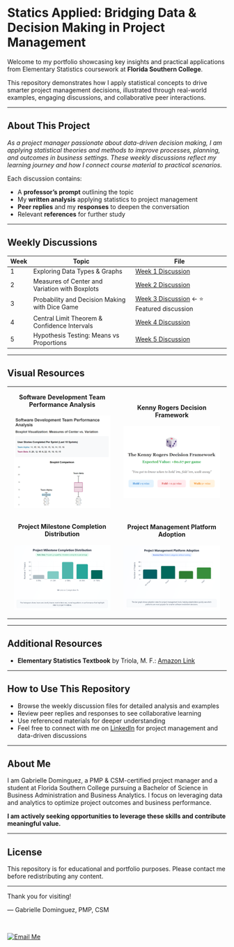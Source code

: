 # Statics Applied: Bridging Data & Decision Making in Project Management

Welcome to my portfolio showcasing key insights and practical applications from Elementary Statistics coursework at **Florida Southern College**.

This repository demonstrates how I apply statistical concepts to drive smarter project management decisions, illustrated through real-world examples, engaging discussions, and collaborative peer interactions.

---

## About This Project

*As a project manager passionate about data-driven decision making, I am applying statistical theories and methods to improve processes, planning, and outcomes in business settings. These weekly discussions reflect my learning journey and how I connect course material to practical scenarios.* 

Each discussion contains:  
- A **professor’s prompt** outlining the topic  
- My **written analysis** applying statistics to project management  
- **Peer replies** and my **responses** to deepen the conversation  
- Relevant **references** for further study  

---

## Weekly Discussions

| Week | Topic                                       | File                                    |
|------|---------------------------------------------|-----------------------------------------|
| 1    | Exploring Data Types & Graphs               | [Week 1 Discussion](week01-discussion.md) |
| 2    | Measures of Center and Variation with Boxplots | [Week 2 Discussion](week02-discussion.md) |
| 3    | Probability and Decision Making with Dice Game | [Week 3 Discussion](week03-discussion.md) ← ⭐ Featured discussion |
| 4    | Central Limit Theorem & Confidence Intervals | [Week 4 Discussion](week04-discussion.md) |
| 5    | Hypothesis Testing: Means vs Proportions    | [Week 5 Discussion](week05-discussion.md) |

---

## Visual Resources

<table style="width: 100%; table-layout: fixed;">
  <tr>
    <td align="center" style="padding: 15px;" width="50%">
      <b>Software Development Team Performance Analysis</b><br><br>
      <a href="week02-discussion.html">
        <img src="Software%20Development%20Team%20Performance%20Analysis.png" alt="Team Performance Analysis" width="320" />
      </a>
    </td>
    <td align="center" style="padding: 15px;" width="50%">
      <b>Kenny Rogers Decision Framework</b><br><br>
      <a href="week03-discussion.html">
        <img src="Kenny%20Rogers%20PNG.png" alt="Kenny Rogers Decision Framework" width="360" />
      </a>
    </td>
  </tr>
  <tr>
    <td align="center" style="padding: 15px;" width="50%">
      <b>Project Milestone Completion Distribution</b><br><br>
      <a href="week01-discussion.html">
        <img src="Screenshot%202025-06-23%20104113.png" alt="Project Milestone Completion Distribution" width="360" />
      </a>
    </td>
    <td align="center" style="padding: 15px;" width="50%">
      <b>Project Management Platform Adoption</b><br><br>
      <a href="week01-discussion.html">
        <img src="Screenshot%202025-06-23%20104128.png" alt="Project Management Platform Adoption" width="360" />
      </a>
    </td>
  </tr>
</table>

</table>


---

## Additional Resources

- **Elementary Statistics Textbook** by Triola, M. F.: [Amazon Link](https://www.amazon.com/Elementary-Statistics-Mario-F-Triola/dp/0134462002)


---

## How to Use This Repository

- Browse the weekly discussion files for detailed analysis and examples  
- Review peer replies and responses to see collaborative learning  
- Use referenced materials for deeper understanding  
- Feel free to connect with me on [LinkedIn](https://www.linkedin.com/in/gabrielle-r-dominguez) for project management and data-driven discussions

---

## About Me

I am Gabrielle Dominguez, a PMP & CSM-certified project manager and a student at Florida Southern College pursuing a Bachelor of Science in Business Administration and Business Analytics. I focus on leveraging data and analytics to optimize project outcomes and business performance.

**I am actively seeking opportunities to leverage these skills and contribute meaningful value.**

---

## License

This repository is for educational and portfolio purposes. Please contact me before redistributing any content.

---

Thank you for visiting!

— Gabrielle Dominguez, PMP, CSM  

<br>

[![Email Me](https://img.shields.io/badge/Email-Me-blue?style=for-the-badge&logo=gmail&logoColor=white)](mailto:gabrielledominguez05@gmail.com)

